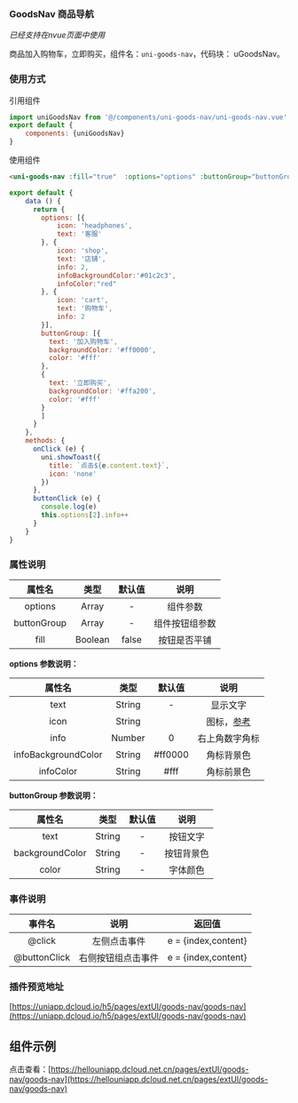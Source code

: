 

### GoodsNav 商品导航
*已经支持在nvue页面中使用*

商品加入购物车，立即购买，组件名：`uni-goods-nav`，代码块： uGoodsNav。

### 使用方式

引用组件 

```javascript
import uniGoodsNav from '@/components/uni-goods-nav/uni-goods-nav.vue'
export default {
    components: {uniGoodsNav}
}
```

使用组件

```html
<uni-goods-nav :fill="true"  :options="options" :buttonGroup="buttonGroup"  @click="onClick" @buttonClick="buttonClick" />
```

```javascript
export default {
	data () {
	  return {
	    options: [{
			icon: 'headphones',
			text: '客服'
		}, {
			icon: 'shop',
			text: '店铺',
			info: 2,
			infoBackgroundColor:'#01c2c3',
			infoColor:"red"
		}, {
			icon: 'cart',
			text: '购物车',
			info: 2
		}],
	    buttonGroup: [{
	      text: '加入购物车',
	      backgroundColor: '#ff0000',
	      color: '#fff'
	    },
	    {
	      text: '立即购买',
	      backgroundColor: '#ffa200',
	      color: '#fff'
	    }
	    ]
	  }
	},
	methods: {
	  onClick (e) {
	    uni.showToast({
	      title: `点击${e.content.text}`,
	      icon: 'none'
	    })
	  },
	  buttonClick (e) {
	    console.log(e)
	    this.options[2].info++
	  }
	}
}
```

### 属性说明

|属性名		|类型	|默认值	|说明			|
|:-:		|:-:	|:-:	|:-:			|
|options	|Array	|-		|组件参数		|
|buttonGroup|Array	|-		|组件按钮组参数	|
|fill		|Boolean|false	|按钮是否平铺	|


**options 参数说明：**

|属性名				|类型	|默认值	|说明													|
|:-:				|:-:	|:-:	|:-:													|
|text				|String	|-		|显示文字												    |
|icon				|String	|		|图标，[参考](https://ext.dcloud.net.cn/plugin?id=28)	    |
|info				|Number	|0		|右上角数字角标											|
|infoBackgroundColor|String	|#ff0000|角标背景色												|
|infoColor			|String	|#fff	|角标前景色												|

**buttonGroup 参数说明：**

|属性名				|类型	|默认值	|说明		|
|:-:				|:-:	|:-:	|:-:		|
|text				|String	|-		|按钮文字		|
|backgroundColor	|String	|-		|按钮背景色	|
|color				|String	|-		|字体颜色		|

### 事件说明

|事件名			|说明				|返回值				|
|:-:			|:-:				|:-:				|
|@click			|左侧点击事件			|e = {index,content}|
|@buttonClick	|右侧按钮组点击事件	|e = {index,content}|

### 插件预览地址

[https://uniapp.dcloud.io/h5/pages/extUI/goods-nav/goods-nav](https://uniapp.dcloud.io/h5/pages/extUI/goods-nav/goods-nav)

## 组件示例

点击查看：[https://hellouniapp.dcloud.net.cn/pages/extUI/goods-nav/goods-nav](https://hellouniapp.dcloud.net.cn/pages/extUI/goods-nav/goods-nav)